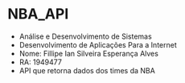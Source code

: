 # NBA_API

- Análise e Desenvolvimento de Sistemas
- Desenvolvimento de Aplicações Para a Internet
- Nome: Fillipe Ian Silveira Esperança Alves
- RA: 1949477
- API que retorna dados dos times da NBA
